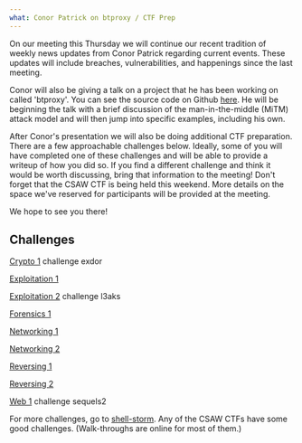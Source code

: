 ```yaml
---
what: Conor Patrick on btproxy / CTF Prep
---
```


On our meeting this Thursday we will continue our recent tradition of weekly news updates from Conor Patrick regarding current events. These updates will include breaches, vulnerabilities, and happenings since the last meeting.

Conor will also be giving a talk on a project that he has been working on called 'btproxy'. You can see the source code on Github [here][github]. He will be beginning the talk with a brief discussion of the man-in-the-middle (MiTM) attack model and will then jump into specific examples, including his own.

After Conor's presentation we will also be doing additional CTF preparation. There are a few approachable challenges below. Ideally, some of you will have completed one of these challenges and will be able to provide a writeup of how you did so. If you find a different challenge and think it would be worth discussing, bring that information to the meeting! Don't forget that the CSAW CTF is being held this weekend. More details on the space we've reserved for participants will be provided at the meeting.

We hope to see you there!

## Challenges

[Crypto 1][Crypto 1] challenge exdor

[Exploitation 1][Exploitation 1]

[Exploitation 2][Exploitation 2] challenge l3aks

[Forensics 1][Forensics 1]

[Networking 1][Networking 1]

[Networking 2][Networking 2]

[Reversing 1][Reversing 1]

[Reversing 2][Reversing 2]

[Web 1][Web 1] challenge sequels2

For more challenges, go to [shell-storm][shell-storm]. Any of the CSAW CTFs have some good challenges.  (Walk-throughs are online for most of them.)

[github]: https://github.com/conorpp/btproxy
[Crypto 1]: http://bitsforeveryone.com 
[Exploitation 1]: http://shell-storm.org/repo/CTF/CSAW-2014/Exploitation/bo-100/
[Exploitation 2]: http://bitsforeveryone.com
[Forensics 1]: http://shell-storm.org/repo/CTF/CSAW-2014/Forensics/Obscurity-200/
[Networking 1]: http://shell-storm.org/repo/CTF/CSAW-2013/Miscellaneous/Networking-1-50/
[Networking 2]: http://shell-storm.org/repo/CTF/CSAW-2014/Exploitation/bo-100/
[Reversing 1]: http://shell-storm.org/repo/CTF/CSAW-2014/Reverse_Engineering/csaw2013reversing2.exe-200/
[Reversing 2]: http://shell-storm.org/repo/CTF/CSAW-2014/Reverse_Engineering/eggshells-100/
[Web 1]: http://bitsforeveryone.com
[shell-storm]: http://shell-storm.org/repo/CTF/ 
